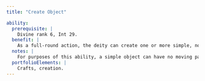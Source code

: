 ```yaml
---
title: "Create Object"

ability:
  prerequisite: |
    Divine rank 6, Int 29.
  benefit: |
    As a full-round action, the deity can create one or more simple, nonmagical objects with a total weight of up to 50 pounds per divine rank, or with a total volume of 10 cubic feet per rank. If the deity uses this ability on a divinely morphic plane or within its own godly realm, double the volume and weight the deity can create. If the deity's realm is located on a divinely morphic plane, triple the volume and weight the deity can create there.
  notes: |
    For purposes of this ability, a simple object can have no moving parts more complex than a door hinge and must be composed of a single material. The material can be no more valuable than iron (1 sp per pound). Once created, the objects are permanent and nonmagical. If the deity has the appropriate _craft_ skill, the deity can make a _craft_ check when creating the item to make it a masterwork item.
  portfolioElements: |
    Crafts, creation.
---
```

